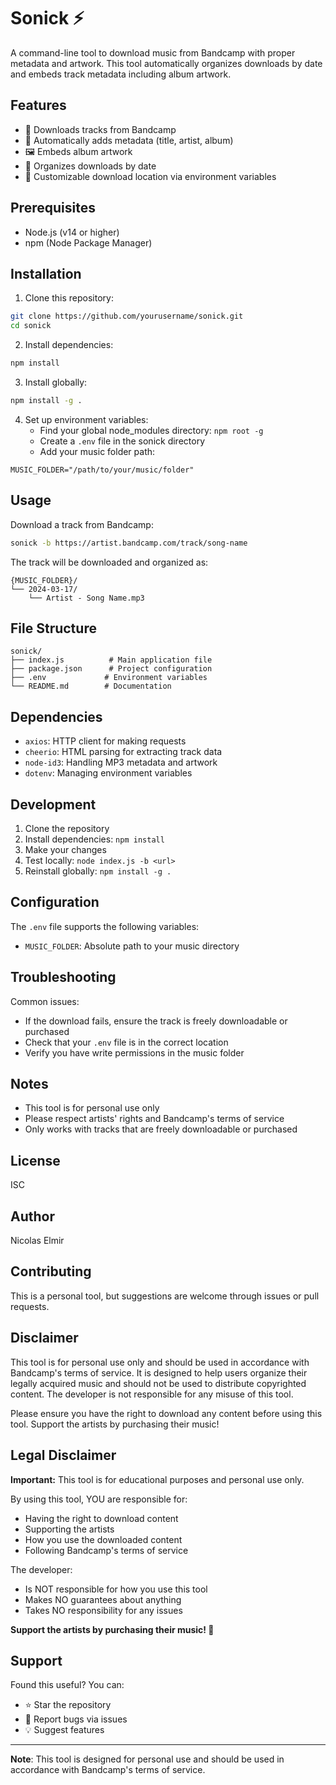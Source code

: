 # Sonick ⚡️

A command-line tool to download music from Bandcamp with proper metadata and artwork. This tool automatically organizes downloads by date and embeds track metadata including album artwork.

## Features

- 🎵 Downloads tracks from Bandcamp
- 📝 Automatically adds metadata (title, artist, album)
- 🖼️ Embeds album artwork
- 📁 Organizes downloads by date
- 🔧 Customizable download location via environment variables

## Prerequisites

- Node.js (v14 or higher)
- npm (Node Package Manager)

## Installation

1. Clone this repository:
```bash
git clone https://github.com/yourusername/sonick.git
cd sonick
```

2. Install dependencies:
```bash
npm install
```

3. Install globally:
```bash
npm install -g .
```

4. Set up environment variables:
   - Find your global node_modules directory: `npm root -g`
   - Create a `.env` file in the sonick directory
   - Add your music folder path:
```env
MUSIC_FOLDER="/path/to/your/music/folder"
```

## Usage

Download a track from Bandcamp:
```bash
sonick -b https://artist.bandcamp.com/track/song-name
```

The track will be downloaded and organized as:
```
{MUSIC_FOLDER}/
└── 2024-03-17/
    └── Artist - Song Name.mp3
```

## File Structure

```
sonick/
├── index.js          # Main application file
├── package.json      # Project configuration
├── .env             # Environment variables
└── README.md        # Documentation
```

## Dependencies

- `axios`: HTTP client for making requests
- `cheerio`: HTML parsing for extracting track data
- `node-id3`: Handling MP3 metadata and artwork
- `dotenv`: Managing environment variables

## Development

1. Clone the repository
2. Install dependencies: `npm install`
3. Make your changes
4. Test locally: `node index.js -b <url>`
5. Reinstall globally: `npm install -g .`

## Configuration

The `.env` file supports the following variables:
- `MUSIC_FOLDER`: Absolute path to your music directory

## Troubleshooting

Common issues:
- If the download fails, ensure the track is freely downloadable or purchased
- Check that your `.env` file is in the correct location
- Verify you have write permissions in the music folder

## Notes

- This tool is for personal use only
- Please respect artists' rights and Bandcamp's terms of service
- Only works with tracks that are freely downloadable or purchased

## License

ISC

## Author

Nicolas Elmir

## Contributing

This is a personal tool, but suggestions are welcome through issues or pull requests.

## Disclaimer

This tool is for personal use only and should be used in accordance with Bandcamp's terms of service. It is designed to help users organize their legally acquired music and should not be used to distribute copyrighted content. The developer is not responsible for any misuse of this tool.

Please ensure you have the right to download any content before using this tool. Support the artists by purchasing their music!

## Legal Disclaimer

**Important:** This tool is for educational purposes and personal use only.

By using this tool, YOU are responsible for:
- Having the right to download content
- Supporting the artists
- How you use the downloaded content
- Following Bandcamp's terms of service

The developer:
- Is NOT responsible for how you use this tool
- Makes NO guarantees about anything
- Takes NO responsibility for any issues

**Support the artists by purchasing their music! 🎵**

## Support

Found this useful? You can:
- ⭐ Star the repository
- 🐛 Report bugs via issues
- 💡 Suggest features

---

**Note**: This tool is designed for personal use and should be used in accordance with Bandcamp's terms of service.
```
